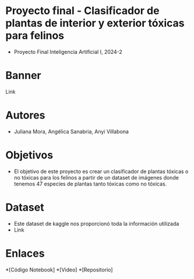 # Proyecto final - Clasificador de plantas de interior y exterior tóxicas para felinos
- Proyecto Final Inteligencia Artificial I, 2024-2
# Banner
Link
# Autores
- Juliana Mora, Angélica Sanabria, Anyi Villabona
# Objetivos
- El objetivo de este proyecto es crear un clasificador de plantas tóxicas o no tóxicas para los felinos a partir de un dataset de imágenes donde tenemos 47 especies de plantas tanto tóxicas como no tóxicas.
# Dataset
- Este dataset de kaggle nos proporcionó toda la información utilizada
- Link
# Enlaces
*[Código Notebook] *[Video] *[Repositorio]
